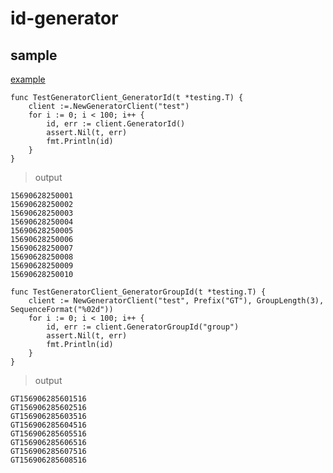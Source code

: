 # id-generator

## sample

[example](https://github.com/sillyhatxu/id-generator/blob/master/generator_test.go)

```
func TestGeneratorClient_GeneratorId(t *testing.T) {
	client :=.NewGeneratorClient("test")
	for i := 0; i < 100; i++ {
		id, err := client.GeneratorId()
		assert.Nil(t, err)
		fmt.Println(id)
	}
}
```

> output

```
15690628250001
15690628250002
15690628250003
15690628250004
15690628250005
15690628250006
15690628250007
15690628250008
15690628250009
15690628250010
```


```
func TestGeneratorClient_GeneratorGroupId(t *testing.T) {
	client := NewGeneratorClient("test", Prefix("GT"), GroupLength(3), SequenceFormat("%02d"))
	for i := 0; i < 100; i++ {
		id, err := client.GeneratorGroupId("group")
		assert.Nil(t, err)
		fmt.Println(id)
	}
}
```

> output

```
GT156906285601516
GT156906285602516
GT156906285603516
GT156906285604516
GT156906285605516
GT156906285606516
GT156906285607516
GT156906285608516
```